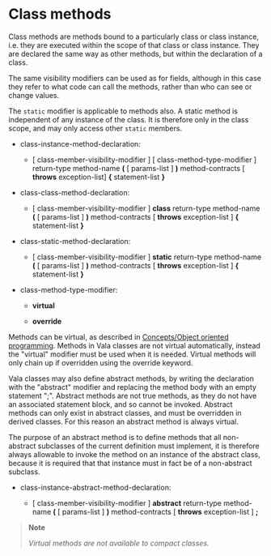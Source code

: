 

Class methods
=============

Class methods are methods bound to a particularly class or class instance, i.e. they are executed within the scope of that class or class instance. They are declared the same way as other methods, but within the declaration of a class.

The same visibility modifiers can be used as for fields, although in this case they refer to what code can call the methods, rather than who can see or change values.

The `static` modifier is applicable to methods also. A static method is independent of any instance of the class. It is therefore only in the class scope, and may only access other `static` members.

-   class-instance-method-declaration:

    -   [ class-member-visibility-modifier ] [ class-method-type-modifier ] return-type method-name **(** [ params-list ] **)** method-contracts [ **throws** exception-list] **{** statement-list **}**


-   class-class-method-declaration:

    -   [ class-member-visibility-modifier ] **class** return-type method-name **(** [ params-list ] **)** method-contracts [ **throws** exception-list ] **{** statement-list **}**


-   class-static-method-declaration:

    -   [ class-member-visibility-modifier ] **static** return-type method-name **(** [ params-list ] **)** method-contracts [ **throws** exception-list ] **{** statement-list **}**


-   class-method-type-modifier:

    -   **virtual**

    -   **override**

Methods can be virtual, as described in [Concepts/Object oriented programming](object_oriented_programming.md). Methods in Vala classes are not virtual automatically, instead the "virtual" modifier must be used when it is needed. Virtual methods will only chain up if overridden using the override keyword.

Vala classes may also define abstract methods, by writing the declaration with the "abstract" modifier and replacing the method body with an empty statement ";". Abstract methods are not true methods, as they do not have an associated statement block, and so cannot be invoked. Abstract methods can only exist in abstract classes, and must be overridden in derived classes. For this reason an abstract method is always virtual.

The purpose of an abstract method is to define methods that all non-abstract subclasses of the current definition must implement, it is therefore always allowable to invoke the method on an instance of the abstract class, because it is required that that instance must in fact be of a non-abstract subclass.

-   class-instance-abstract-method-declaration:

    -   [ class-member-visibility-modifier ] **abstract** return-type method-name **(** [ params-list ] **)** method-contracts [ **throws** exception-list ] **;**

> **Note**
>
> *Virtual methods are not available to compact classes.*

